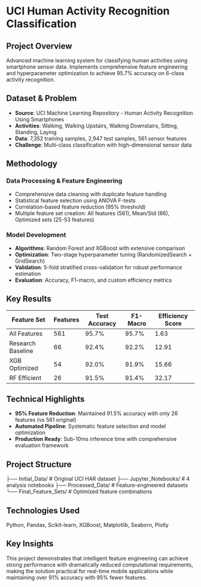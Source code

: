 # UCI Human Activity Recognition Classification

## Project Overview
Advanced machine learning system for classifying human activities using smartphone sensor data. Implements comprehensive feature engineering and hyperparameter optimization to achieve 95.7% accuracy on 6-class activity recognition.

## Dataset & Problem
- **Source**: UCI Machine Learning Repository - Human Activity Recognition Using Smartphones
- **Activities**: Walking, Walking Upstairs, Walking Downstairs, Sitting, Standing, Laying
- **Data**: 7,352 training samples, 2,947 test samples, 561 sensor features
- **Challenge**: Multi-class classification with high-dimensional sensor data

## Methodology

### Data Processing & Feature Engineering
- Comprehensive data cleaning with duplicate feature handling
- Statistical feature selection using ANOVA F-tests
- Correlation-based feature reduction (95% threshold)
- Multiple feature set creation: All features (561), Mean/Std (66), Optimized sets (25-53 features)

### Model Development
- **Algorithms**: Random Forest and XGBoost with extensive comparison
- **Optimization**: Two-stage hyperparameter tuning (RandomizedSearch + GridSearch)
- **Validation**: 5-fold stratified cross-validation for robust performance estimation
- **Evaluation**: Accuracy, F1-macro, and custom efficiency metrics

## Key Results

| Feature Set | Features | Test Accuracy | F1-Macro | Efficiency Score |
|-------------|----------|---------------|----------|------------------|
| All Features | 561 | 95.7% | 95.7% | 1.63 |
| Research Baseline | 66 | 92.4% | 92.2% | 12.91 |
| XGB Optimized | 54 | 92.0% | 91.9% | 15.66 |
| RF Efficient | 26 | 91.5% | 91.4% | 32.17 |

## Technical Highlights
- **95% Feature Reduction**: Maintained 91.5% accuracy with only 26 features (vs 561 original)
- **Automated Pipeline**: Systematic feature selection and model optimization
- **Production Ready**: Sub-10ms inference time with comprehensive evaluation framework

## Project Structure

├── Initial_Data/              # Original UCI HAR dataset
├── Jupyter_Notebooks/         # 4 analysis notebooks
├── Processed_Data/            # Feature-engineered datasets
└── Final_Feature_Sets/        # Optimized feature combinations

## Technologies Used
Python, Pandas, Scikit-learn, XGBoost, Matplotlib, Seaborn, Plotly

## Key Insights
This project demonstrates that intelligent feature engineering can achieve strong performance with dramatically reduced computational requirements, making the solution practical for real-time mobile applications while maintaining over 91% accuracy with 95% fewer features.
